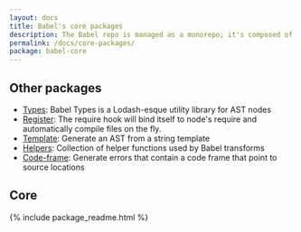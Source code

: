 ```yaml
---
layout: docs
title: Babel's core packages
description: The Babel repo is managed as a monorepo; it's composed of many npm packages
permalink: /docs/core-packages/
package: babel-core
---
```


## Other packages

* [Types](types): Babel Types is a Lodash-esque utility library for AST nodes
* [Register](register): The require hook will bind itself to node's require and automatically compile files on the fly.
* [Template](template): Generate an AST from a string template
* [Helpers](helpers): Collection of helper functions used by Babel transforms
* [Code-frame](code-frame): Generate errors that contain a code frame that point to source locations

## Core

{% include package_readme.html %}
